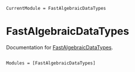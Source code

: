 ```@meta
CurrentModule = FastAlgebraicDataTypes
```

# FastAlgebraicDataTypes

Documentation for [FastAlgebraicDataTypes](https://github.com/jw3126/FastAlgebraicDataTypes.jl).

```@index
```

```@autodocs
Modules = [FastAlgebraicDataTypes]
```

